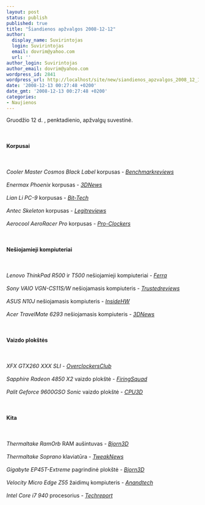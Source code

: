 ```yaml
---
layout: post
status: publish
published: true
title: "Šiandienos apžvalgos 2008-12-12"
author:
  display_name: Suvirintojas
  login: Suvirintojas
  email: dovrim@yahoo.com
  url: ''
author_login: Suvirintojas
author_email: dovrim@yahoo.com
wordpress_id: 2841
wordpress_url: http://localhost/site/new/siandienos_apzvalgos_2008_12_12/
date: '2008-12-13 00:27:48 +0200'
date_gmt: '2008-12-13 00:27:48 +0200'
categories:
- Naujienos
---
```

<p>Gruodžio 12 d. , penktadienio, apžvalgų suvestinė.<br />
<br><br />
<br><b>Korpusai</b><br />
<br><br />
<br><i>Cooler Master Cosmos Black Label</i> korpusas - <i><a class="ns" href="http://benchmarkreviews.com/index.php?option=com_content&task=view&id=272&Itemid=61">Benchmarkreviews</a></i><br />
<br><i>Enermax Phoenix</i> korpusas - <i><a class="ns" href="http://www.3dnews.ru/cooling/enermax_phoenix/">3DNews</a></i><br />
<br><i>Lian Li PC-9</i> korpusas - <i><a class="ns" href="http://www.bit-tech.net/hardware/2008/12/12/lian-li-pc-9-review/1">Bit-Tech</a></i><br />
<br><i>Antec Skeleton</i> korpusas - <i><a class="ns" href="http://www.legitreviews.com/article/847/1/">Legitreviews</a></i><br />
<br><i>Aerocool AeroRacer Pro</i> korpusas - <i><a class="ns" href="http://www.pro-clockers.com/reviews/?id=126">Pro-Clockers</a></i><br />
<br><br />
<br><b>Nešiojamieji kompiuteriai</b><br />
<br><br />
<br><i>Lenovo ThinkPad R500</i> ir <i>T500</i> nešiojamieji kompiuteriai - <i><a class="ns" href="http://www.ferra.ru/online/mobilis/83233/">Ferra</a></i><br />
<br><i>Sony VAIO VGN-CS11S/W</i> nešiojamasis kompiuteris - <i><a class="ns" href="http://www.trustedreviews.com/notebooks/review/2008/12/12/Sony-VAIO-VGN-CS11S-W-14-1in-Notebook/p1">Trustedreviews</a></i><br />
<br><i>ASUS N10J</i> nešiojamasis kompiuteris - <i><a class="ns" href="http://www.insidehw.com/Reviews/Notebooks/ASUS-N10J.html">InsideHW</a></i><br />
<br><i>Acer TravelMate 6293</i> nešiojamasis kompiuteris - <i><a class="ns" href="http://www.3dnews.ru/mobile/acer_travelmate_6293/">3DNews</a></i><br />
<br><br />
<br><b>Vaizdo plokštės</b><br />
<br><br />
<br><i>XFX GTX260 XXX SLI</i> - <i><a class="ns" href="http://www.overclockersclub.com/reviews/xfx_gtx260xxx/">OverclockersClub</a></i><br />
<br><i>Sapphire Radeon 4850 X2</i> vaizdo plokštė - <i><a class="ns" href="http://www.firingsquad.com/hardware/sapphire_radeon_4850_x2_review/">FiringSquad</a></i><br />
<br><i>Palit Geforce 9600GSO Sonic</i> vaizdo plokštė - <i><a class="ns" href="http://www.cpu3d.com/review/6762-1/palit-geforce-9600gso-sonic-768mb-ddr3/introduction.html">CPU3D</a></i><br />
<br><br />
<br><b>Kita</b><br />
<br><br />
<br><i>Thermaltake RamOrb</i> RAM aušintuvas - <i><a class="ns" href="http://www.bjorn3d.com/read.php?cID=1426">Bjorn3D</a></i><br />
<br><i>Thermaltake Soprano</i> klaviatūra - <i><a class="ns" href="http://www.tweaknews.net/reviews/thermaltake_soprano_aluminum_keyboard/">TweakNews</a></i><br />
<br><i>Gigabyte EP45T-Extreme</i> pagrindinė plokštė - <i><a class="ns" href="http://www.bjorn3d.com/read.php?cID=1425">Bjorn3D</a></i><br />
<br><i>Velocity Micro Edge Z55</i> žaidimų kompiuteris - <i><a class="ns" href="http://www.anandtech.com/systems/showdoc.aspx?i=3473">Anandtech</a></i><br />
<br><i>Intel Core i7 940</i> procesorius - <i><a class="ns" href="http://www.techreport.com/articles.x/16044">Techreport</a></i><br />
<br><br />
<br><br />
<br></p>
